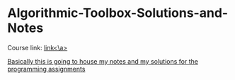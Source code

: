 # Algorithmic-Toolbox-Solutions-and-Notes

Course link: <a href="https://www.coursera.org/learn/algorithmic-toolbox/home/week/1">link<\a>
  
Basically this is going to house my notes and my solutions for the programming assignments
  
